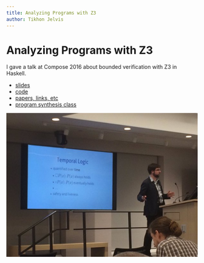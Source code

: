 ```yaml
---
title: Analyzing Programs with Z3
author: Tikhon Jelvis
---
```


<div class="content">

# Analyzing Programs with Z3

I gave a talk at Compose 2016 about bounded verification with Z3 in Haskell.

  * [slides](slides.html)
  * [code]
  * [papers, links, etc][bibliography]
  * [program synthesis class][class]

![Presenting the talk, hosted by JP Morgan in Brooklyn.](img/compose-talk.jpg)

[haskell-z3]: https://hackage.haskell.org/package/z3
[code]: https://github.com/tikhonjelvis/imp
[class]: http://www.cs.berkeley.edu/~bodik/cs294fa12
[bibliography]: https://github.com/TikhonJelvis/talks/blob/master/compose-2016/bibliography.org

</div>
